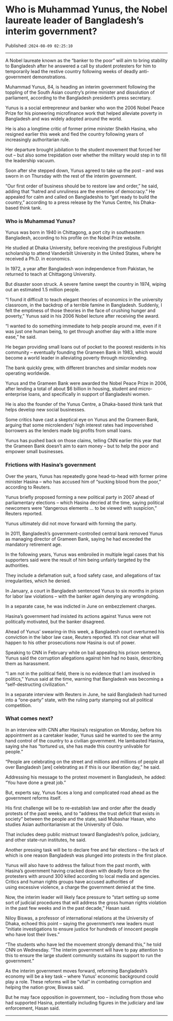 # Who is Muhammad Yunus, the Nobel laureate leader of Bangladesh’s interim government?

Published :`2024-08-09 02:25:10`

---

A Nobel laureate known as the “banker to the poor” will aim to bring stability to Bangladesh after he answered a call by student protesters for him to temporarily lead the restive country following weeks of deadly anti-government demonstrations.

Muhammad Yunus, 84, is heading an interim government following the toppling of the South Asian country’s prime minister and dissolution of parliament, according to the Bangladesh president’s press secretary.

Yunus is a social entrepreneur and banker who won the 2006 Nobel Peace Prize for his pioneering microfinance work that helped alleviate poverty in Bangladesh and was widely adopted around the world.

He is also a longtime critic of former prime minister Sheikh Hasina, who resigned earlier this week and fled the country following years of increasingly authoritarian rule.

Her departure brought jubilation to the student movement that forced her out – but also some trepidation over whether the military would step in to fill the leadership vacuum.

Soon after she stepped down, Yunus agreed to take up the post – and was sworn in on Thursday with the rest of the interim government.

“Our first order of business should be to restore law and order,” he said, adding that “hatred and unruliness are the enemies of democracy.” He appealed for calm and called on Bangladeshis to “get ready to build the country,” according to a press release by the Yunus Centre, his Dhaka-based think tank.

### Who is Muhammad Yunus?

Yunus was born in 1940 in Chittagong, a port city in southeastern Bangladesh, according to his profile on the Nobel Prize website.

He studied at Dhaka University, before receiving the prestigious Fulbright scholarship to attend Vanderbilt University in the United States, where he received a Ph.D. in economics.

In 1972, a year after Bangladesh won independence from Pakistan, he returned to teach at Chittagong University.

But disaster soon struck. A severe famine swept the country in 1974, wiping out an estimated 1.5 million people.

“I found it difficult to teach elegant theories of economics in the university classroom, in the backdrop of a terrible famine in Bangladesh. Suddenly, I felt the emptiness of those theories in the face of crushing hunger and poverty,” Yunus said in his 2006 Nobel lecture after receiving the award.

“I wanted to do something immediate to help people around me, even if it was just one human being, to get through another day with a little more ease,” he said.

He began providing small loans out of pocket to the poorest residents in his community – eventually founding the Grameen Bank in 1983, which would become a world leader in alleviating poverty through microlending.

The bank quickly grew, with different branches and similar models now operating worldwide.

Yunus and the Grameen Bank were awarded the Nobel Peace Prize in 2006, after lending a total of about $6 billion in housing, student and micro-enterprise loans, and specifically in support of Bangladeshi women.

He is also the founder of the Yunus Centre, a Dhaka-based think tank that helps develop new social businesses.

Some critics have cast a skeptical eye on Yunus and the Grameen Bank, arguing that some microlenders’ high interest rates had impoverished borrowers as the lenders made big profits from small loans.

Yunus has pushed back on those claims, telling CNN earlier this year that the Grameen Bank doesn’t aim to earn money – but to help the poor and empower small businesses.

### Frictions with Hasina’s government

Over the years, Yunus has repeatedly gone head-to-head with former prime minister Hasina – who has accused him of “sucking blood from the poor,” according to Reuters.

Yunus briefly proposed forming a new political party in 2007 ahead of parliamentary elections – which Hasina decried at the time, saying political newcomers were “dangerous elements … to be viewed with suspicion,” Reuters reported.

Yunus ultimately did not move forward with forming the party.

In 2011, Bangladesh’s government-controlled central bank removed Yunus as managing director of Grameen Bank, saying he had exceeded the mandatory retirement age.

In the following years, Yunus was embroiled in multiple legal cases that his supporters said were the result of him being unfairly targeted by the authorities.

They include a defamation suit, a food safety case, and allegations of tax irregularities, which he denied.

In January, a court in Bangladesh sentenced Yunus to six months in prison for labor law violations – with the banker again denying any wrongdoing.

In a separate case, he was indicted in June on embezzlement charges.

Hasina’s government had insisted its actions against Yunus were not politically motivated, but the banker disagreed.

Ahead of Yunus’ swearing-in this week, a Bangladesh court overturned his conviction in the labor law case, Reuters reported. It’s not clear what will happen to his other prosecutions now Hasina is out of power.

Speaking to CNN in February while on bail appealing his prison sentence, Yunus said the corruption allegations against him had no basis, describing them as harassment.

“I am not in the political field, there is no evidence that I am involved in politics,” Yunus said at the time, warning that Bangladesh was becoming a “self-destructing civilization.”

In a separate interview with Reuters in June, he said Bangladesh had turned into a “one-party” state, with the ruling party stamping out all political competition.

### What comes next?

In an interview with CNN after Hasina’s resignation on Monday, before his appointment as a caretaker leader, Yunus said he wanted to see the army hand control of the country to a civilian government. He lambasted Hasina, saying she has “tortured us, she has made this country unlivable for people.”

“People are celebrating on the street and millions and millions of people all over Bangladesh [are] celebrating as if this is our liberation day,” he said.

Addressing his message to the protest movement in Bangladesh, he added: “You have done a great job.”

But, experts say, Yunus faces a long and complicated road ahead as the government reforms itself.

His first challenge will be to re-establish law and order after the deadly protests of the past weeks, and to “address the trust deficit that exists in society” between the people and the state, said Mubashar Hasan, who studies Asian authoritarianism at the University of Oslo.

That includes deep public mistrust toward Bangladesh’s police, judiciary, and other state-run institutes, he said.

Another pressing task will be to declare free and fair elections – the lack of which is one reason Bangladesh was plunged into protests in the first place.

Yunus will also have to address the fallout from the past month, with Hasina’s government having cracked down with deadly force on the protesters with around 300 killed according to local media and agencies. Critics and human rights groups have accused authorities of using excessive violence, a charge the government denied at the time.

Now, the interim leader will likely face pressure to “start setting up some sort of judicial procedures that will address the gross human rights violation in the past few weeks and in the past decade,” Hasan said.

Niloy Biswas, a professor of international relations at the University of Dhaka, echoed this point – saying the government’s new leaders must “initiate investigations to ensure justice for hundreds of innocent people who have lost their lives.”

“The students who have led the movement strongly demand this,” he told CNN on Wednesday. “The interim government will have to pay attention to this to ensure the large student community sustains its support to run the government.”

As the interim government moves forward, reforming Bangladesh’s economy will be a key task – where Yunus’ economic background could play a role. These reforms will be “vital” in combating corruption and helping the nation grow, Biswas said.

But he may face opposition in government, too – including from those who had supported Hasina, potentially including figures in the judiciary and law enforcement, Hasan said.

---

